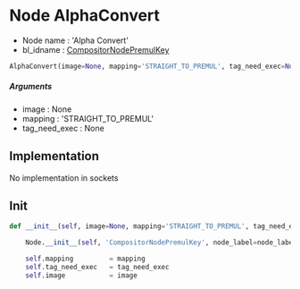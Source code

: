 # Node AlphaConvert

- Node name : 'Alpha Convert'
- bl_idname : [CompositorNodePremulKey](https://docs.blender.org/api/current/bpy.types.CompositorNodePremulKey.html)


``` python
AlphaConvert(image=None, mapping='STRAIGHT_TO_PREMUL', tag_need_exec=None, node_label=None, node_color=None, **kwargs)
```
##### Arguments

- image : None
- mapping : 'STRAIGHT_TO_PREMUL'
- tag_need_exec : None

## Implementation

No implementation in sockets

## Init

``` python
def __init__(self, image=None, mapping='STRAIGHT_TO_PREMUL', tag_need_exec=None, node_label=None, node_color=None, **kwargs):

    Node.__init__(self, 'CompositorNodePremulKey', node_label=node_label, node_color=node_color, **kwargs)

    self.mapping         = mapping
    self.tag_need_exec   = tag_need_exec
    self.image           = image
```
